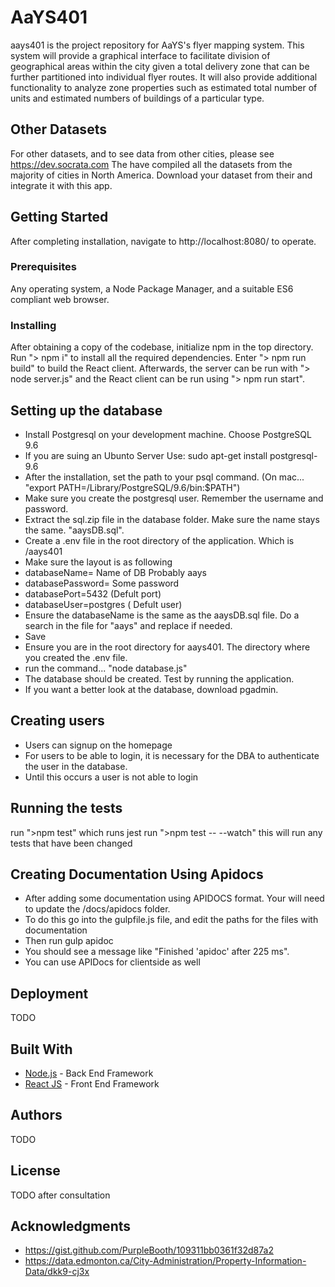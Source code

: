 # AaYS401

aays401 is the project repository for AaYS's flyer mapping system. This system will provide a graphical interface to facilitate division of geographical areas within the city given a total delivery zone that can be further partitioned into individual flyer routes. It will also provide additional functionality to analyze zone properties such as estimated total number of units and estimated numbers of buildings of a particular type. 

## Other Datasets
For other datasets, and to see data from other cities, please see https://dev.socrata.com
The have compiled all the datasets from the majority of cities in North America.
Download your dataset from their and integrate it with this app.

## Getting Started

After completing installation, navigate to http://localhost:8080/ to operate.

### Prerequisites

Any operating system, a Node Package Manager, and a suitable ES6 compliant web browser.

### Installing

After obtaining a copy of the codebase, initialize npm in the top directory. Run "> npm i" to install all the required dependencies. Enter "> npm run build" to build the React client. Afterwards, the server can be run with "> node server.js" and the React client can be run using "> npm run start".

## Setting up the database
* Install Postgresql on your development machine. Choose PostgreSQL 9.6
* If you are suing an Ubunto Server Use: sudo apt-get install postgresql-9.6
* After the installation, set the path to your psql command. (On mac... "export PATH=/Library/PostgreSQL/9.6/bin:$PATH")
* Make sure you create the postgresql user. Remember the username and password.
* Extract the sql.zip file in the database folder. Make sure the name stays the same. "aaysDB.sql".
* Create a .env file in the root directory of the application. Which is /aays401
* Make sure the layout is as following 
* databaseName= Name of DB Probably aays
* databasePassword= Some password
* databasePort=5432 (Defult port)
* databaseUser=postgres ( Defult user)
* Ensure the databaseName is the same as the aaysDB.sql file. Do a search in the file for "aays" and replace if needed.
* Save
* Ensure you are in the root directory for aays401. The directory where you created the .env file.
* run the command... "node database.js"
* The database should be created. Test by running the application.
* If you want a better look at the database, download pgadmin.

## Creating users
* Users can signup on the homepage
* For users to be able to login, it is necessary for the DBA to authenticate the user in the database.
* Until this occurs a user is not able to login

## Running the tests

run ">npm test" which runs jest
run ">npm test -- --watch" this will run any tests that have been changed  

## Creating Documentation Using Apidocs

* After adding some documentation using APIDOCS format. Your will need to update the /docs/apidocs folder.
* To do this go into the gulpfile.js file, and edit the paths for the files with documentation
* Then run gulp apidoc
* You should see a message like "Finished 'apidoc' after 225 ms".
* You can use APIDocs for clientside as well

## Deployment

TODO

## Built With

* [Node.js](https://nodejs.org/en/about/) - Back End Framework
* [React JS](https://facebook.github.io/react/) - Front End Framework

## Authors

TODO

## License

TODO after consultation

## Acknowledgments

* https://gist.github.com/PurpleBooth/109311bb0361f32d87a2
* https://data.edmonton.ca/City-Administration/Property-Information-Data/dkk9-cj3x
